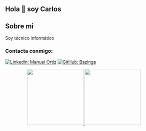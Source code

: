 ## Hola 👋 soy Carlos

## Sobre mi
Soy técnico informático

<h3 align="left">Contacta conmigo:</h3>

[![Linkedin: Manuel Ortiz](https://img.shields.io/badge/-Carlos-blue?style=flat-square&logo=Linkedin&logoColor=white&link=https://www.linkedin.com/in/carlos-medg/)](https://www.linkedin.com/in/carlos-medg/)
[![GitHub: Bazinga](https://img.shields.io/github/followers/XxbazingaxX?label=Bazinga&style=social)](https://github.com/XxBazingaxX)

<p align="center">
     <a href="https://github.com/XxbazingaxX">
       <img height="180em" src="https://github-readme-stats.vercel.app/api?username=manuosmx&show_icons=true&theme=chartreuse-dark&bg_color=30,5C258D,4389A2&disable_animations=false"/>
       <img height="180em" src="https://github-readme-stats.vercel.app/api/top-langs/?username=manuosmx&layout=compact&title_color=FFFFFF&theme=algolia&bg_color=30,FF0099,00416A&line_height=200&custom_title=My-Top-Languages"/>
     </a>
</p>
<!--
**XxbazingaxX/XxbazingaxX** is a ✨ _special_ ✨ repository because its `README.md` (this file) appears on your GitHub profile.

Here are some ideas to get you started:

- 🔭 I’m currently working on ...
- 🌱 I’m currently learning ...
- 👯 I’m looking to collaborate on ...
- 🤔 I’m looking for help with ...
- 💬 Ask me about ...
- 📫 How to reach me: ...
- 😄 Pronouns: ...
- ⚡ Fun fact: ...
-->
